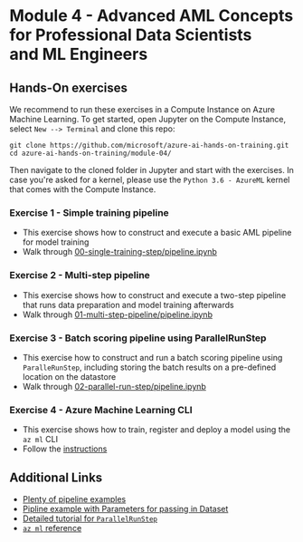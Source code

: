 
# Module 4 - Advanced AML Concepts for Professional Data Scientists and ML Engineers

## Hands-On exercises

We recommend to run these exercises in a Compute Instance on Azure Machine Learning. To get started, open Jupyter on the Compute Instance, select `New --> Terminal` and clone this repo:

```cli
git clone https://github.com/microsoft/azure-ai-hands-on-training.git
cd azure-ai-hands-on-training/module-04/
```

Then navigate to the cloned folder in Jupyter and start with the exercises. In case you're asked for a kernel, please use the `Python 3.6 - AzureML` kernel that comes with the Compute Instance.

### Exercise 1 - Simple training pipeline

* This exercise shows how to construct and execute a basic AML pipeline for model training
* Walk through [00-single-training-step/pipeline.ipynb](00-single-training-step/pipeline.ipynb)

### Exercise 2 - Multi-step pipeline

* This exercise shows how to construct and execute a two-step pipeline that runs data preparation and model training afterwards
* Walk through [01-multi-step-pipeline/pipeline.ipynb](01-multi-step-pipeline/pipeline.ipynb)

### Exercise 3 - Batch scoring pipeline using ParallelRunStep

* This exercise how to construct and run a batch scoring pipeline using `ParalleRunStep`, including storing the batch results on a pre-defined location on the datastore
* Walk through [02-parallel-run-step/pipeline.ipynb](02-parallel-run-step/pipeline.ipynb)

### Exercise 4 - Azure Machine Learning CLI

* This exercise shows how to train, register and deploy a model using the `az ml` CLI
* Follow the [instructions](03-azml-cli/README.md)

## Additional Links

* [Plenty of pipeline examples](https://github.com/Azure/MachineLearningNotebooks/tree/master/how-to-use-azureml/machine-learning-pipelines/intro-to-pipelines)
* [Pipline example with Parameters for passing in Dataset](https://github.com/Azure/MachineLearningNotebooks/blob/master/how-to-use-azureml/machine-learning-pipelines/intro-to-pipelines/aml-pipelines-showcasing-datapath-and-pipelineparameter.ipynb)
* [Detailed tutorial for `ParallelRunStep`](https://docs.microsoft.com/en-us/azure/machine-learning/how-to-use-parallel-run-step)
* [`az ml` reference](https://docs.microsoft.com/en-us/cli/azure/ext/azure-cli-ml/ml?view=azure-cli-latest)